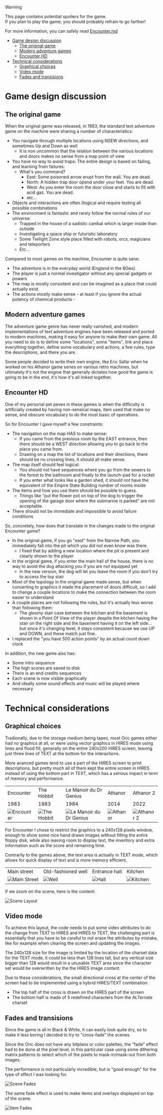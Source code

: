 > [!WARNING]  
> This page contains potential spoilers for the game.  
> If you plan to play the game, you should probably refrain to go farther!
>
> For more information, you can safely read [Encounter.md](../Encounter.md)
- [Game design discussion](#game-design-discussion)
  - [The original game](#the-original-game)
  - [Modern adventure games](#modern-adventure-games)
  - [Encounter HD](#encounter-hd)
- [Technical considerations](#technical-considerations)
  - [Graphical choices](#graphical-choices)
  - [Video mode](#video-mode)
  - [Fades and transisions](#fades-and-transisions)

# Game design discussion

## The original game
When the original game was released, in 1983, the standard text adventure game on the machine were sharing a number of characteristics:
- You navigate through multiple locations using NSEW directions, and sometimes Up and Down as well
  - It is non uncommon that the relation between the various locations and doors makes no sense from a map point of view
- You have no way to avoid traps: The entire design is based on failing, and learning from failures:
  - What's you command? 
    - East: Some poisoned arrow erupt from the wall. You are dead.
    - North: A hidden trap door opend under your feet. You are dead.
    - West: As you enter the room the door close and starts to fill with acid gaz. You are dead.
    - etc...
- Objects and interactions are often illogical and require testing all possible combinations
- The environment is fantastic and rarely follow the normal rules of our universe:
  - Trapped in the house of a sadistic canibal which is larger inside than outside
  - Investigating a space ship or futuristic laboratory
  - Some Twilight Zone style place filled with robots, orcs, magicians and teleporters
  - Etc...

Compared to most games on the machine, Encounter is quite sane:
- The adventure is in the everyday world (England in the 80ies)
- The player is just a normal investigator without any special gadgets or powers
- The map is mostly consistent and can be imagined as a place that could actually exist
- The actions mostly make sense - at least if you ignore the actual potency of chemical products -

## Modern adventure games
The adventure game genre has never really vanished, and modern implementations of text adventure engines have been released and ported to modern machines, making it easy for anyone to make their own game. All you need to do is to define some "locations", some "items", link and place everything together, define some vocabulary and actions, a few rules, type the descriptions, and there you are.

Some people decided to write their own engine, like Eric Safar when he worked on his Athanor game series on various retro machines, but ultimately it's not the engine that generally dictates how good the game is going to be in the end, it's how it's all linked together.

## Encounter HD
One of my personal pet peves in these games is when the difficulty is artificially created by having non-sensical maps, item used that make no sense, and obscure vocabulary to do the most basic of operations.

So for Encounter I gave myself a few constraints:
- The navigation on the map HAS to make sense:
  - If you came from the previous room by the EAST entrance, then there should be a WEST direction allowing you to go back to the place you came from.
  - Drawing on a map the list of locations and their directions, there should be no crossing lines, it should all make sense.
- The map itself should feel logical:
  - You should not have sequences where you go from the sewers to the forest to the bathroom and finally to the launch-pad for a rocket
  - If you enter what looks like a garden shed, it should not have the equivalent of the Empire State Building number of rooms inside
- The items and how you use them should be possible to guess.
  - Things like "put the flower pot on top of the dog to trigger the opening of the garage door where the submarine is parked" are not acceptable.  
- There should not be immediate and impossible to avoid failure conditions  

So, concretely, how does that translate in the changes made to the original Encounter game?
- In the original game, if you go "east" from the Narrow Path, you immediately fall into the pit which you did not even know was there.
  - I fixed that by adding a new location where the pit is present and clearly shown to the player
- In the original game, if you enter the main hall of the house, there is no way to avoid the dog attacking you if you are not equipped yet
  - In the new version, the dog will let you leave the room if you don't try to access the top stair
- Most of the topology in the original game made sense, but when converting to graphics it made the placement of doors difficult, so I add to change a couple locations to make the connection between the room easier to understand
- A couple places are not following the rules, but it's actually less worse than following them:
  - The gloomy stair case between the kitchen and the basement is shown in a Point Of View of the player despite the kitchen having the stair on the right side and the basement having it on the left side... but since it's changing level, it stays consistent because we use UP and DOWN, and these match just fine. 
- I replaced the "you have 500 action points" by an actual count down clock

In addition, the new game also has:
- Some intro sequence
- The high scores are saved to disk
- There is an end credits sequences
- Each scene is now visible graphically
- And ideally some sound effects and music will be played where necessary

# Technical considerations

## Graphical choices
Tradionally, due to the storage medium being tapes, most Oric games either had no graphics at all, or were using vector graphics in HIRES mode using lines and flood fill, generally on the entire 240x200 HIRES screen, leaving just three lines of TEXT at the bottom for the interactions.

More avanced games tend to use a part of the HIRES screen to print descriptions, but pretty much all of them kept the entire screen in HIRES instead of using the bottom part in TEXT, which has a serious impact in term of memory and performance.

||||||
|-|-|-|-|-|
|Encounter|The Hobbit|Le Manoir du Dr Genius|Athanor|Athanor 2|
|1983|1983|1984|2014|2022|
|![Encounter](images/encounter1.png)|![The Hobbit](images/hobbit2.png)|![Le Manoir du Dr Genius](images/manoir05.png)|![Athanor](images/screenshot_2250_ATHANOR4.png)|![Athanor 2](images/screenshot_2768_Navire4.png)

For Encounter I chose to restrict the graphics to a 240x128 pixels window, enough to show some nice hand drawn images without filling the entire floppy disk, while also leaving room to display text, the inventory and extra information such as the score and remaining time.

Contrarily to the games above, the text area is actually in TEXT mode, which allows for quick display of text and is more memory efficient.

|||||
|-|-|-|-|
|Main street|Old-fashioned well|Entrance hall|Kitchen|
|![Main Street](images/encounterhd_main_street.png)|![Well](images/encounterhd_well.png)|![Hall](images/encounterhd_entrance_hall.png)|![Kitchen](images/encounterhd_kitchen.png)

If we zoom on the scene, here is the content:

![Scene Layout](images/scene_layout.png)

## Video mode
To achieve this layout, the code needs to put some video attributes to do the change from TEXT to HIRES and HIRES to TEXT, the challenging part is essentially that you have to be careful to not erase the attributes by mistake, like for example when clearing the screen and updating the images.

The 240x128 size for the image is limited by the location of the charset data for the TEXT mode, it could be less than 128 lines tall, but any vertical size bigger than 128 would result in a unusable TEXT area since the character set would be overwritten by the the HIRES image content.

Due to these considerations, the small directional cross at the center of the screen had to be implemented using a hybrid HIRES/TEXT combination:
- The top half of the cross is drawn on the HIRES part of the screen
- The bottom half is made of 5 redefined characters from the ALTernate charset

## Fades and transisions
Since the game is all in Black & White, it can easily look quite dry, so to make it less boring I decided to try to "cross-fade" the scenes.

Since the Oric does not have any bitplans or color palettes, the "fade" effect had to be done at the pixel level, in this particular case using some dithering matrix patterns to select which of the pixels to mask-in/mask-out from both images.

The performance is not particularly incredible, but is "good enough" for the type of effect I was looking for.

![Scene Fades](images/encounter_fade.gif)

The same fade effect is used to make items and overlays displayed on top of the scene.

![Item Fades](images/encounter_items_fade.gif)
